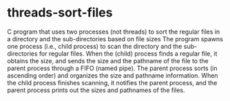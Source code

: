# threads-sort-files
 C program that uses two processes (not threads) to sort the regular files in a directory and the sub-directories based on file sizes
The program spawns one process (i.e., child process) to scan the directory and the sub-directories
for regular files. When the (child) process finds a regular file, it obtains the size, and sends the size
and the pathname of the file to the parent process through a FIFO (named pipe). The parent process
sorts (in ascending order) and organizes the size and pathname information. When the child
process finishes scanning, it notifies the parent process, and the parent process prints out the sizes
and pathnames of the files. 
